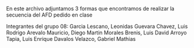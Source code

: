 En este archivo adjuntamos 3 formas que encontramos de realizar la secuencia del AFD pedido en clase



Integrantes del grupo 08:
Garcia Lescano, Leonidas
Guevara Chavez, Luis Rodrigo
Arevalo Mauricio, Diego Martin
Morales Brenis, Luis David
Arroyo Tapia, Luis Enrique
Davalos Velazco, Gabriel Mathias

